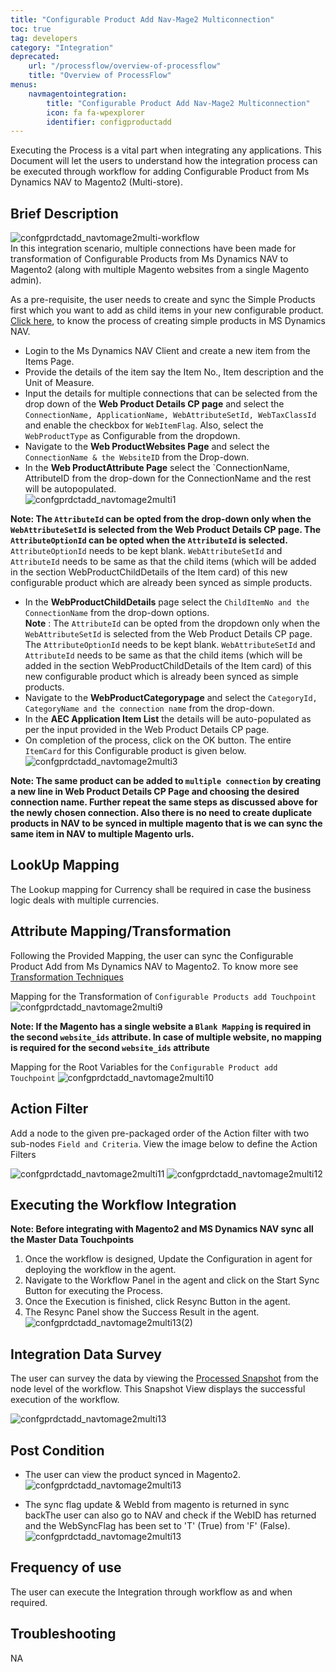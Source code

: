 ```yaml
---
title: "Configurable Product Add Nav-Mage2 Multiconnection"
toc: true
tag: developers
category: "Integration"
deprecated: 
    url: "/processflow/overview-of-processflow"
    title: "Overview of ProcessFlow"
menus: 
    navmagentointegration:
        title: "Configurable Product Add Nav-Mage2 Multiconnection"
        icon: fa fa-wpexplorer
        identifier: configproductadd
---
```


Executing the Process is a vital part when integrating any applications. This Document will let the users to 
understand how the integration process can be executed through workflow for adding Configurable Product from 
Ms Dynamics NAV to Magento2 (Multi-store).

## Brief Description

![confgprdctadd_navtomage2multi-workflow](/staticfiles/integration/media/confgprdctadd_navtomage2multi-workflow.png)  
In this integration scenario, multiple connections have been made for transformation of Configurable Products from Ms Dynamics NAV to Magento2 (along with multiple Magento websites from a single Magento admin). 

As a pre-requisite, the user needs to create and sync the Simple Products first which you want to add as child items in your new configurable product. 
[Click here](/integration/simple-productadd/), to know the process of creating simple products in MS Dynamics NAV. 

* Login to the Ms Dynamics NAV Client and create a new item from the Items Page. 
* Provide the details of the item say the Item No., Item description and the Unit of Measure.
* Input the details for multiple connections that can be selected from the drop down of the **Web Product Details CP page** 
  and select the `ConnectionName, ApplicationName, WebAttributeSetId, WebTaxClassId` and enable the checkbox for `WebItemFlag`. 
  Also, select the `WebProductType` as Configurable from the dropdown.
* Navigate to the **Web ProductWebsites Page** and select the `ConnectionName & the WebsiteID` from the Drop-down.
* In the **Web ProductAttribute Page** select the `ConnectionName, AttributeID  from the drop-down for the ConnectionName and the rest will be autopopulated.  
![confgprdctadd_navtomage2multi1](/staticfiles/integration/media/confgprdctadd_navtomage2multi1.png)  

**Note: The `AttributeId` can be opted from the drop-down only when the `WebAttributeSetId` is selected from the Web Product Details CP page. 
        The `AttributeOptionId` can be opted when the `AttributeId` is selected.** 
        `AttributeOptionId` needs to be kept blank. `WebAttributeSetId` and `AttributeId` needs to be same as that the 
        child items (which will be added in the section WebProductChildDetails of the Item card) of this new configurable 
        product which are already been synced as simple products.
* In the **WebProductChildDetails** page select the `ChildItemNo and the ConnectionName` from the drop-down options.  
**Note** : The `AttributeId` can be opted from the dropdown only when the `WebAttributeSetId` is selected from the Web Product Details CP page. 
           The `AttributeOptionId` needs to be kept blank. `WebAttributeSetId` and `AttributeId` needs to be same as that the child items 
           (which will be added in the section WebProductChildDetails of the Item card) of this new configurable product which is already been 
           synced as simple products.
* Navigate to the **WebProductCategorypage** and select the `CategoryId, CategoryName and the connection name` from the drop-down.
* In the **AEC Application Item List** the details will be auto-populated as per the input provided in the Web Product Details CP page.
* On completion of the process, click on the OK button. The entire `ItemCard` for this Configurable product is given below.
![confgprdctadd_navtomage2multi3](/staticfiles/integration/media/confgprdctadd_navtomage2multi3.png)

**Note: The same product can be added to `multiple connection` by creating a new line in Web Product Details CP Page and choosing the 
desired connection name. Further repeat the same steps as discussed above for the newly chosen connection. Also there is no need to create duplicate products 
in NAV to be synced in multiple magento that is we can sync the same item in NAV  to multiple Magento urls.**

## LookUp Mapping

The Lookup mapping for Currency shall be required in case the business logic deals with multiple currencies. 

## Attribute Mapping/Transformation

Following the Provided Mapping, the user can sync the Configurable Product Add from Ms Dynamics NAV to Magento2. 
To know more see [Transformation Techniques](/transformation/steps-to-cutomize-prebuilt-mapping/)

Mapping for the Transformation of `Configurable Products add Touchpoint`
![confgprdctadd_navtomage2multi9](/staticfiles/integration/media/confgprdctadd_navtomage2multi9.png)

**Note: If the Magento has a single website a `Blank Mapping` is required in the second `website_ids` attribute. 
In case of multiple website, no mapping is required for the second `website_ids` attribute**

Mapping for the Root Variables for the `Configurable Product add Touchpoint`
![confgprdctadd_navtomage2multi10](/staticfiles/integration/media/confgprdctadd_navtomage2multi10.png)

## Action Filter

Add a node to the given pre-packaged order of the Action filter with two sub-nodes `Field and Criteria`.
View the image below to define the Action Filters

![confgprdctadd_navtomage2multi11](/staticfiles/integration/media/confgprdctadd_navtomage2multi11.png)
![confgprdctadd_navtomage2multi12](/staticfiles/integration/media/confgprdctadd_navtomage2multi12.png)

## Executing the Workflow Integration

**Note: Before integrating with Magento2 and MS Dynamics NAV sync all the Master Data Touchpoints**

1. Once the workflow is designed, Update the Configuration in agent for deploying the workflow in the agent.
2. Navigate to the Workflow Panel in the agent and click on the Start Sync Button for executing the Process.
3. Once the Execution is finished, click Resync Button in the agent.
4. The Resync Panel show the Success Result in the agent.
![confgprdctadd_navtomage2multi13(2)](/staticfiles/integration/media/confgprdctadd_navtomage2multi13(2).png)

## Integration Data Survey

The user can survey the data by viewing the [Processed Snapshot](/workflow/list-of-snapshot/) from the node level of the workflow.
This Snapshot View displays the successful execution of the workflow.

![confgprdctadd_navtomage2multi13](/staticfiles/integration/media/confgprdctadd_navtomage2multi13.png)

## Post Condition

* The user can view the product synced in Magento2.
![confgprdctadd_navtomage2multi13](/staticfiles/integration/media/confgprdctadd_navtomage2multi14.png)

* The sync flag update & WebId from magento is returned in sync backThe user can also go to NAV and check if the WebID has returned and the WebSyncFlag has 
been set to 'T' (True) from 'F' (False).
![confgprdctadd_navtomage2multi13](/staticfiles/integration/media/confgprdctadd_navtomage2multi15.png)

## Frequency of use

The user can execute the Integration through workflow as and when required.

## Troubleshooting

NA
